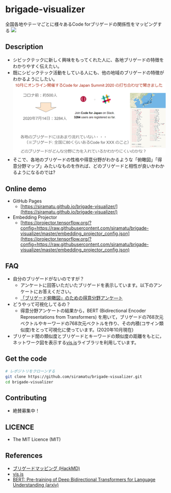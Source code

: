 brigade-visualizer
====
全国各地やテーマごとに様々あるCode forブリゲードの関係性をマッピングする
[![](https://img.youtube.com/vi/IPwUui4IRh8/0.jpg)](https://www.youtube.com/watch?v=IPwUui4IRh8)
## Description
- シビックテックに新しく興味をもってくれた人に、各地ブリゲードの特徴をわかりやすく伝えたい。
- 既にシビックテック活動をしている人にも、他の地域のブリゲードの特徴がわかるようにしたい。
![ブリゲードマッピングのきっかけ](img/brigade_mapping_trigger.png)
- そこで、各地のブリゲードの性格や得意分野がわかるような「俯瞰図」「得意分野マップ」みたいなものを作れば、どのブリゲードと相性が良いかわかるようになるのでは?

## Online demo
- GitHub Pages
    - [https://siramatu.github.io/brigade-visualizer/](https://siramatu.github.io/brigade-visualizer/)
- Embedding Projector
    - [https://projector.tensorflow.org/?config=https://raw.githubusercontent.com/siramatu/brigade-visualizer/master/embedding_projector_config.json](https://projector.tensorflow.org/?config=https://raw.githubusercontent.com/siramatu/brigade-visualizer/master/embedding_projector_config.json)

## FAQ
- 自分のブリゲードがないのですが？
    - アンケートに回答いただいたブリゲードを表示しています。以下のアンケートにお答えください。
    - [「ブリゲード俯瞰図」のための得意分野アンケ―ト](https://forms.gle/21TLsqKQQLTaCHKd6)
- どうやって可視化してるの？
    - 得意分野アンケートの結果から，BERT (Bidirectional Encoder Representations from Transformers) を用いて，ブリゲードの768次元ベクトルやキーワードの768次元ベクトルを作り、その内積(コサイン類似度)をとって可視化に使っています。(2020年10月現在)
- ブリゲード間の類似度とブリゲードとキーワードの類似度の距離をもとに，ネットワーク図を表示する[vis.js](https://visjs.org/)ライブラリを利用しています。

## Get the code
```bash
# レポジトリをクローンする
git clone https://github.com/siramatu/brigade-visualizer.git
cd brigade-visualizer
```
## Contributing
- 絶賛募集中！

## LICENCE
- The MIT Licence (MIT)

## References
- [ブリゲードマッピング (HackMD)](https://hackmd.io/dIkr2aCxQxibgoBO5DZS2w?view)
- [vis.js](https://visjs.org/)
- [BERT: Pre-training of Deep Bidirectional Transformers for Language Understanding (arxiv)](https://arxiv.org/abs/1810.04805)
